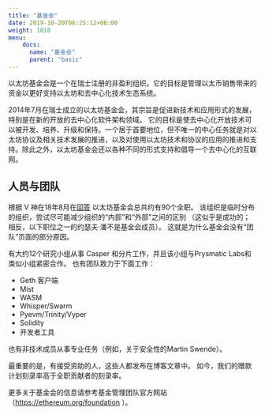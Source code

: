 ```yaml
---
title: "基金会"
date: 2019-10-20T06:25:12+08:00
weight: 1010
menu:
    docs:
      name: "基金会"
      parent: "basic"
---
```


以太坊基金会是一个在瑞士注册的非盈利组织。它的目标是管理以太币销售带来的资金以更好支持以太坊和去中心化技术生态系统。

2014年7月在瑞士成立的以太坊基金会，其宗旨是促进新技术和应用形式的发展，特别是在新的开放的去中心化软件架构领域。
它的目标是使去中心化开放技术可以被开发、培养、升级和保持。一个居于首要地位，但不唯一的中心任务就是对以太坊协议及相关技术发展的推进，以及对使用以太坊技术和协议的应用的推进和支持。除此之外，以太坊基金会还以各种不同的形式支持和倡导一个去中心化的互联网。

## 人员与团队

根据 V 神在18年8月在[回答](https://www.reddit.com/r/ethereum/comments/95h4io/how_many_people_work_for_ethereum_foundation/e3sv72e) 以太坊基金会总共约有90个全职。
该组织是临时分布的组织，尝试尽可能减少组织的“内部”和“外部”之间的区别
（这似乎是成功的；相反，以下职位之一的约瑟夫·潘不是基金会成员）。 这就是为什么基金会没有“团队”页面的部分原因。

有大约12个研究小组从事 Casper 和分片工作，并且该小组与Prysmatic Labs和类似小组紧密合作。
也有团队致力于下面工作：

+ Geth 客户端
+ Mist
+ WASM
+ Whisper/Swarm
+ Pyevm/Trinity/Vyper
+ Solidity
+ 开发者工具

也有非技术成员从事专业任务（例如，关于安全性的Martin Swende）。

最重要的是，有接受资助的人，这些人都发布在博客文章中。 如今，我们的赠款计划刻录率高于全职贡献者的刻录率。

更多关于基金会的信息请参考基金管理团队官方网站（https://ethereum.org/foundation ）。
